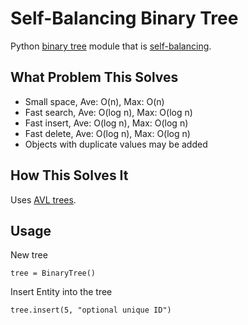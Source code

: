 Self-Balancing Binary Tree
=============

Python [binary tree] module that is [self-balancing].

What Problem This Solves
------------------------
* Small space,  Ave: O(n), Max: O(n)
* Fast search,  Ave: O(log n), Max: O(log n)
* Fast insert,  Ave: O(log n), Max: O(log n)
* Fast delete,  Ave: O(log n), Max: O(log n)
* Objects with duplicate values may be added

How This Solves It
------------------
Uses [AVL trees].

Usage
-----
New tree

`tree = BinaryTree()`

Insert Entity into the tree

`tree.insert(5, "optional unique ID")`

[self-balancing]: https://en.wikipedia.org/wiki/Self-balancing_binary_search_tree
[binary tree]: https://en.wikipedia.org/wiki/Binary_tree
[AVL trees]: http://en.wikipedia.org/wiki/AVL_tree
